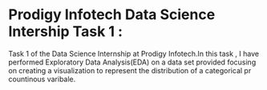 
 # Prodigy Infotech Data Science Intership Task 1 :

 
 Task 1 of the Data Science Internship at Prodigy Infotech.In this task , I have performed Exploratory Data Analysis(EDA) on a data set provided focusing on creating a visualization to represent the distribution of a categorical pr countinous varibale.
